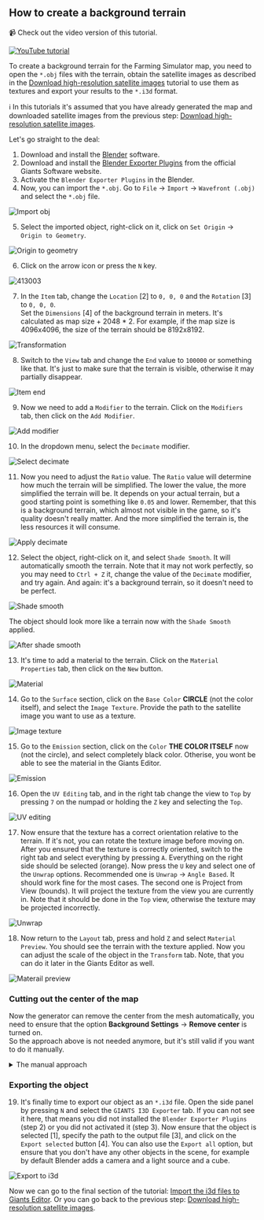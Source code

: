 ## How to create a background terrain

📹 Check out the video version of this tutorial.  

[![YouTube tutorial](https://github.com/user-attachments/assets/0c0a205d-b41e-4bfb-ac75-27737bd8f1e9)](https://www.youtube.com/watch?v=j0_tmJgfdpw)

To create a background terrain for the Farming Simulator map, you need to open the `*.obj` files with the terrain, obtain the satellite images as described in the [Download high-resolution satellite images](download_satellite_images.md) tutorial to use them as textures and export your results to the `*.i3d` format.<br>

ℹ️ In this tutorials it's assumed that you have already generated the map and downloaded satellite images from the previous step: [Download high-resolution satellite images](download_satellite_images.md).<br>

Let's go straight to the deal:

1. Download and install the [Blender](https://www.blender.org/download/) software.
2. Download and install the [Blender Exporter Plugins](https://gdn.giants-software.com/downloads.php) from the official Giants Software website.
3. Activate the `Blender Exporter Plugins` in the Blender.
4. Now, you can import the `*.obj`. Go to `File` -> `Import` -> `Wavefront (.obj)` and select the `*.obj` file.

![Import obj](https://github.com/user-attachments/assets/0fea21f6-3f1e-40e1-9d3e-6844fbb9f0de)

5. Select the imported object, right-click on it, click on `Set Origin` -> `Origin to Geometry`.

![Origin to geometry](https://github.com/user-attachments/assets/379fd7b3-3b27-4b45-b9cc-e39218fa7a6b)

6. Click on the arrow icon or press the `N` key.

![413003](https://github.com/user-attachments/assets/c3b74d01-624a-4c1f-b5ad-ef620cbb33d4)

7. In the `Item` tab, change the `Location` [2] to `0, 0, 0` and the `Rotation` [3] to `0, 0, 0`.  
Set the `Dimensions` [4] of the background terrain in meters. It's calculated as map size + 2048 * 2. For example, if the map size is 4096x4096, the size of the terrain should be 8192x8192.

![Transformation](https://github.com/user-attachments/assets/bdd0be37-2a38-44e7-bbb8-21e1a0929756)

8. Switch to the `View` tab and change the `End` value to `100000` or something like that. It's just to make sure that the terrain is visible, otherwise it may partially disappear.

![Item end](https://github.com/user-attachments/assets/e838aa9c-09b7-4ede-b666-de83eb82fbbe)

9. Now we need to add a `Modifier` to the terrain. Click on the `Modifiers` tab, then click on the `Add Modifier`.

![Add modifier](https://github.com/user-attachments/assets/491c0d43-5f16-4a0e-b11c-a8e138107fbe)

10. In the dropdown menu, select the `Decimate` modifier.

![Select decimate](https://github.com/user-attachments/assets/1524ec71-a252-491e-8d39-84e7435980cd)

11. Now you need to adjust the `Ratio` value. The `Ratio` value will determine how much the terrain will be simplified. The lower the value, the more simplified the terrain will be. It depends on your actual terrain, but a good starting point is something like `0.05` and lower. Remember, that this is a background terrain, which almost not visible in the game, so it's quality doesn't really matter. And the more simplified the terrain is, the less resources it will consume.

![Apply decimate](https://github.com/user-attachments/assets/c7111d5d-a32a-4264-9810-bcfd948d8cd3)

12. Select the object, right-click on it, and select `Shade Smooth`. It will automatically smooth the terrain. Note that it may not work perfectly, so you may need to `Ctrl + Z` it, change the value of the `Decimate` modifier, and try again. And again: it's a background terrain, so it doesn't need to be perfect.

![Shade smooth](https://github.com/user-attachments/assets/b9b8f0ec-fea7-467e-8032-364c0d704efc)

The object should look more like a terrain now with the `Shade Smooth` applied.

![After shade smooth](https://github.com/user-attachments/assets/2128a862-7a9c-4fdc-ab2f-316eadd9496e)

13. It's time to add a material to the terrain. Click on the `Material Properties` tab, then click on the `New` button.

![Material](https://github.com/user-attachments/assets/b4a5ae03-b9ce-441f-925c-70ed7085ed7e)

14. Go to the `Surface` section, click on the `Base Color` **CIRCLE** (not the color itself), and select the `Image Texture`. Provide the path to the satellite image you want to use as a texture.

![Image texture](https://github.com/user-attachments/assets/ecbd8c35-80c9-4bfb-b384-2545aa8f0f63)

15. Go to the `Emission` section, click on the `Color` **THE COLOR ITSELF** now (not the circle), and select completely black color. Otherise, you wont be able to see the material in the Giants Editor.

![Emission](https://github.com/user-attachments/assets/cd6350cf-e7da-40ef-9e6d-fc6c551ce4d1)

16. Open the `UV Editing` tab, and in the right tab change the view to `Top` by pressing `7` on the numpad or holding the `Z` key and selecting the `Top`.

![UV editing](https://github.com/user-attachments/assets/55694f85-74ea-438a-b7ed-0f6eea7c5655)

17. Now ensure that the texture has a correct orientation relative to the terrain. If it's not, you can rotate the texture image before moving on. After you ensured that the texture is correctly oriented, switch to the right tab and select everything by pressing `A`. Everything on the right side should be selected (orange). Now press the `U` key and select one of the `Unwrap` options. Recommended one is `Unwrap` -> `Angle Based`. It should work fine for the most cases. The second one is Project from View (bounds). It will project the texture from the view you are currently in. Note that it should be done in the `Top` view, otherwise the texture may be projected incorrectly.

![Unwrap](https://github.com/user-attachments/assets/34973898-75fb-4f37-ba47-db26fba965b9)

18. Now return to the `Layout` tab, press and hold `Z` and select `Material Preview`. You should see the terrain with the texture applied. Now you can adjust the scale of the object in the `Transform` tab. Note, that you can do it later in the Giants Editor as well.

![Materail preview](https://github.com/user-attachments/assets/30f8434b-0e68-4b67-b39b-cdd91d2a68d1)

### Cutting out the center of the map

Now the generator can remove the center from the mesh automatically, you need to ensure that the option **Background Settings** -> **Remove center** is turned on.  
So the approach above is not needed anymore, but it's still valid if you want to do it manually.

<details>
<summary>The manual approach</summary>

Now we will need to cut out the center of the map from the mesh. There are two aprroaches to do it. Using the `Boolean` modified and using the `Knife Project` tool. The `Boolean` modifier is more straightforward, and usually it works much better, so it's highly recommended to use it, not the second one.  

ℹ️ This tutorial was added after the main one, so it will contain different untexutred terrain, don't be scared of it!  

#### Using the Boolean modifier

1. Press `Shift + A` and add a `Cube` to the scene.  

![Add cube](https://github.com/user-attachments/assets/57732730-f388-42b9-960d-3ca668cdca27)

2. Set the size of the cube X and Y the same as a map size. For example, if the map size is 4096x4096, the size of the cube should be 4096x4096. The Z can be any value, but it should be bigger than the terrain itself!  

![Set cube size](https://github.com/user-attachments/assets/2bf22467-85ac-4b01-84fd-5dd74a6f58f6)

3. Make sure that the cube FULLY cuts through the terrain (higher and lower than the terrain).  

![Cuts through](https://github.com/user-attachments/assets/85361f53-e267-4892-86d2-d6db460f26f2)

4. Now select your background terrain, go to the `Modifiers` tab, click on the `Add Modifier`.  

![Add modifier](https://github.com/user-attachments/assets/6718a948-3353-4375-a569-07a4a1e5d8f8)

5. Type `Boolean` in the search bar and select the `Boolean` modifier.  

![Select boolean](https://github.com/user-attachments/assets/11b4be71-c4d7-431a-9e75-f7fe39368003)

6. Click on the `Dropper` icon.  

![Dropper](https://github.com/user-attachments/assets/292dcfaa-d6cc-4b42-be1f-1b83e03951c4)

7. Now click on the cube in the scene.  

![Click on cube](https://github.com/user-attachments/assets/9fc8272b-5d4f-4477-8460-506d1007116f)

8. Click on the `Fast` option.  

![Fast](https://github.com/user-attachments/assets/9e54b078-da25-471c-98e8-cd71c635cf91)

9. Now you can hide the cube by clicking on the eye icon and ensure that the terrain is cut out correctly.

![Hide cube](https://github.com/user-attachments/assets/6ee61673-bc35-4942-a31a-8e2b55883e83)

We are done! You can now move to the final step: [Export the object](#exporting-the-object).

#### Using the Knife Project tool

❌ This method is not recommended, as it's much more complicated and usually doesn't work as expected. Use it only if for some reason the `Boolean` modifier doesn't work for you.

<details>
<summary>Click to expand</summary>

1. Press `Shift + A` and add a `Plane` to the scene.

![Add plane](https://github.com/user-attachments/assets/7d66f878-24dc-4b83-aa44-949dc78a100b)

2. Set the size of the plane X and Y the same as a map size. For example, if the map size is 4096x4096, the size of the plane should be 4096x4096. The Z can be any value, but the plane must be well above the terrain.

![Set plane size](https://github.com/user-attachments/assets/89ac8cd5-a9de-4c46-b3d4-59e594d876b0)

3. Press `Tab` and then `A` to select all vertices of the plane. Press `U` and select `Project from View (Bounds)`. Switch to the `Top` view.

![Top view](https://github.com/user-attachments/assets/9cb1ce28-980b-4e02-b4cb-6fe89794927d)

4. Ensure that your terrain is selected, then `Ctrl + Click` on the plane.

![Ctrl click](https://github.com/user-attachments/assets/7c67713b-6346-4189-b595-3f5cfbbaaf40)

5. Now click on the `Mesh` and select `Knife Project`.

![Knife project](https://github.com/user-attachments/assets/eded9fba-af0e-44f0-948f-436ad06a8088)

6. After a while, you'll see that the central part of the terrain is selected.

![Selected](https://github.com/user-attachments/assets/33187de6-26ee-4d31-bf0b-a7809766a2cf)

7. Press `Delete` and select `Faces`.

![Delete faces](https://github.com/user-attachments/assets/76328118-03d7-48cc-a9fc-b845cfe8c9e6)

8. The central part of the terrain should be removed now.

![Removed](https://github.com/user-attachments/assets/bf787700-2e12-4b4b-96fc-3ec9042cd2ed)

Pay attention to the fact this method can produce artifacts. Remember that it's not recommended to use it, but if you have no other choice, you can try it.

![Artifacts](https://github.com/user-attachments/assets/e9df0436-54d7-474c-9cbe-76c950f31a53)

</details>
</details>

### Exporting the object

19. It's finally time to export our object as an `*.i3d` file. Open the side panel by pressing `N` and select the `GIANTS I3D Exporter` tab. If you can not see it here, that means you did not installed the `Blender Exporter Plugins` (step 2) or you did not activated it (step 3).
Now ensure that the object is selected [1], specify the path to the output file [3], and click on the `Export selected` button [4]. You can also use the `Export all` option, but ensure that you don't have any other objects in the scene, for example by default Blender adds a camera and a light source and a cube. 

![Export to i3d](https://github.com/user-attachments/assets/ad3913d7-a16e-47c0-a039-9f792e34ad4c)

Now we can go to the final section of the tutorial: [Import the i3d files to Giants Editor](import_to_giants_editor.md). Or you can go back to the previous step: [Download high-resolution satellite images](download_satellite_images.md).